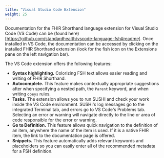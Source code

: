 ```yaml
---
title: "Visual Studio Code Extension"
weight: 25
---
```


Documentation for the FHIR Shorthand language extension for Visual Studio Code (VS Code) can be (found here)[https://github.com/standardhealth/vscode-language-fsh#readme]. Once installed in VS Code, the documentation can be accessed by clicking on the installed FHIR Shorthand extension (look for the fish icon on the Extensions pane on the left navigation bar).

The VS Code extension offers the following features:

* **Syntax highlighting.** Colorizing FSH text allows easier reading and writing of FHIR Shorthand.
* **Autocomplete.** This feature makes contextually appropriate suggestions after when specifying a nested path, the `Parent` keyword, and when writing `obeys` rules.
* **Tasks.** The extension allows you to run SUSHI and check your work inside the VS Code environment. SUSHI's log messages go to the integrated Terminal tab, and errors go to VS Code's Problems tab. Selecting an error or warning will navigate directly to the line or area of code responsible for the error or warning.
* **Go to Definition.** This feature allows quick navigation to the definition of an item, anywhere the name of the item is used. If it is a native FHIR item, the link to the documentation page is offered.
* **Snippets.** This feature automatically adds relevant keywords and placeholders so you can easily enter all of the recommended metadata for a FSH definition.